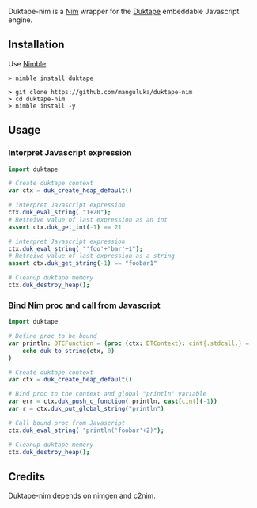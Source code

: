 Duktape-nim is a [Nim](https://nim-lang.org/) wrapper for the [Duktape](http://duktape.org) embeddable Javascript engine.

## Installation

Use [Nimble](https://github.com/nim-lang/nimble):

```
> nimble install duktape

> git clone https://github.com/manguluka/duktape-nim
> cd duktape-nim
> nimble install -y
```

## Usage

### Interpret Javascript expression

```nim
import duktape

# Create duktape context
var ctx = duk_create_heap_default()

# interpret Javascript expression
ctx.duk_eval_string( "1+20");
# Retreive value of last expression as an int
assert ctx.duk_get_int(-1) == 21

# interpret Javascript expression
ctx.duk_eval_string( "'foo'+'bar'+1");
# Retreive value of last expression as a string
assert ctx.duk_get_string(-1) == "foobar1"

# Cleanup duktape memory
ctx.duk_destroy_heap();
```

### Bind Nim proc and call from Javascript

```nim
import duktape

# Define proc to be bound
var println: DTCFunction = (proc (ctx: DTContext): cint{.stdcall.} =
    echo duk_to_string(ctx, 0)
)

# Create duktape context
var ctx = duk_create_heap_default()

# Bind proc to the context and global "println" variable 
var err = ctx.duk_push_c_function( println, cast[cint](-1))
var r = ctx.duk_put_global_string("println")

# Call bound proc from Javascript
ctx.duk_eval_string( "println('foobar'+2)");

# Cleanup duktape memory
ctx.duk_destroy_heap();
```

## Credits
Duktape-nim depends on [nimgen](https://github.com/genotrance/nimgen) and [c2nim](https://github.com/nim-lang/c2nim/).

